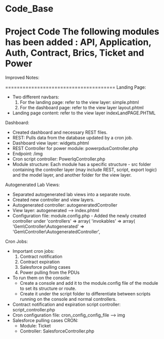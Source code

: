 # Code_Base
Project Code
The following modules has been added : API, Application, Auth, Contract, Brics, Ticket and Power
======================================

Improved Notes:

======================================
Landing Page:
- Two different navbars: 
  1. For the landing page: refer to the view layer: simple.phtml
  2. For the dashboard page: refer to the view layer layout.phtml
- Landing page content: refer to the view layer indexLandPAGE.PHTML

Dashboard:
- Created dashboard and necessary REST files.
- REST: Pulls data from the database updated by a cron job.
- Dashboard view layer: widgets.phtml
- REST Controller for power module: powerpdusController.php
- Endpoint: /img
- Cron script controller: PowerIqController.php
- Module structure: Each module has a specific structure - src folder containing the controller layer (may include REST, script, export logic) and the model layer, and another folder for the view layer.

Autogenerated Lab Views:
- Separated autogenerated lab views into a separate route.
- Created new controller and view layers.
- Autogenerated controller: autogeneratedController
- View layer: autogenerated --> index.phtml
- Configuration file: module.config.php - Added the newly created controller under 'controllers' => array( 'invokables' => array( 'Gem\Controller\Autogenerated' => 'Gem\Controller\AutogeneratedController',

Cron Jobs:
- Important cron jobs:
  1. Contract notification
  2. Contract expiration
  3. Salesforce pulling cases
  4. Power pulling from the PDUs
- To run them on the console:
  - Create a console and add it to the module.config file of the module to set its structure or route.
  - Create it under the script folder to differentiate between scripts running on the console and normal controllers.
- Contract notification and expiration script controller: script_controller.php
- Cron configuration file: cron_config_config_file --> img
- Salesforce pulling cases CRON:
  - Module: Ticket
  - Controller: SalesforceController.php

